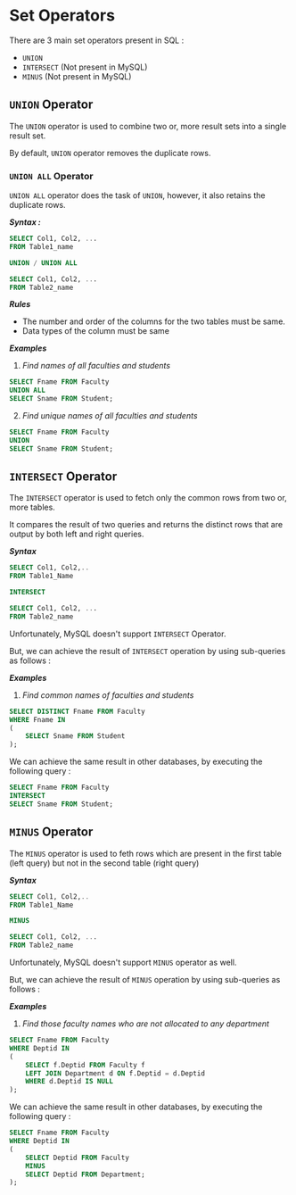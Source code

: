 # Set Operators

There are 3 main set operators present in SQL :

- `UNION`
- `INTERSECT` (Not present in MySQL)
- `MINUS` (Not present in MySQL)

## `UNION` Operator

The `UNION` operator is used to combine two or, more result sets into a single result set.

By default, `UNION` operator removes the duplicate rows.

### `UNION ALL` Operator

`UNION ALL` operator does the task of `UNION`, however, it also retains the duplicate rows.

**_Syntax :_**

```sql
SELECT Col1, Col2, ...
FROM Table1_name

UNION / UNION ALL

SELECT Col1, Col2, ...
FROM Table2_name
```

**_Rules_**

- The number and order of the columns for the two tables must be same.
- Data types of the column must be same

**_Examples_**

1. _Find names of all faculties and students_

```sql
SELECT Fname FROM Faculty
UNION ALL
SELECT Sname FROM Student;
```

2. _Find unique names of all faculties and students_

```sql
SELECT Fname FROM Faculty
UNION
SELECT Sname FROM Student;
```

## `INTERSECT` Operator

The `INTERSECT` operator is used to fetch only the common rows from two or, more tables.

It compares the result of two queries and returns the distinct rows that are output by both left and right queries.

**_Syntax_**

```sql
SELECT Col1, Col2,..
FROM Table1_Name

INTERSECT

SELECT Col1, Col2, ...
FROM Table2_name
```

Unfortunately, MySQL doesn't support `INTERSECT` Operator.

But, we can achieve the result of `INTERSECT` operation by using sub-queries as follows :

**_Examples_**

1. _Find common names of faculties and students_

```sql
SELECT DISTINCT Fname FROM Faculty
WHERE Fname IN
(
	SELECT Sname FROM Student
);
```

We can achieve the same result in other databases, by executing the following query :

```sql
SELECT Fname FROM Faculty
INTERSECT
SELECT Sname FROM Student;
```

## `MINUS` Operator

The `MINUS` operator is used to feth rows which are present in the first table (left query) but not in the second table (right query)

**_Syntax_**

```sql
SELECT Col1, Col2,..
FROM Table1_Name

MINUS

SELECT Col1, Col2, ...
FROM Table2_name
```

Unfortunately, MySQL doesn't support `MINUS` operator as well.

But, we can achieve the result of `MINUS` operation by using sub-queries as follows :

**_Examples_**

1. _Find those faculty names who are not allocated to any department_

```sql
SELECT Fname FROM Faculty
WHERE Deptid IN
(
	SELECT f.Deptid FROM Faculty f
	LEFT JOIN Department d ON f.Deptid = d.Deptid
	WHERE d.Deptid IS NULL
);
```

We can achieve the same result in other databases, by executing the following query :

```sql
SELECT Fname FROM Faculty
WHERE Deptid IN
(
	SELECT Deptid FROM Faculty
	MINUS
	SELECT Deptid FROM Department;
);
```

